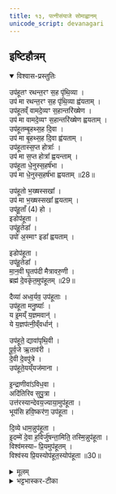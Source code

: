 ```yaml
---
title: १३, पत्नीसंयाजे सोमाह्वानम्
unicode_script: devanagari
---
```


## इष्टिहौत्रम्  
<details open><summary>विश्वास-प्रस्तुतिः</summary>

उप॑हूतꣳ रथन्त॒रꣳ स॒ह पृ॑थि॒व्या ।  
उप॑ मा रथन्त॒रꣳ स॒ह पृ॑थि॒व्या ह्व॑यताम् ।   
उप॑हूतव्ँ वामदे॒व्यꣳ स॒हान्तरि॑ख्षेण ।   
उप॑ मा वामदे॒व्यꣳ स॒हान्तरि॑ख्षेण ह्वयताम् ।  
उप॑हूतम्बृ॒हथ्स॒ह दि॒वा ।   
उप॑ मा बृ॒हथ्स॒ह दि॒वा ह्व॑यताम् ।    
उप॑हूतास्स॒प्त होत्राः᳚ ।   
उप॑ मा स॒प्त होत्रा᳚ ह्वयन्ताम् ।    
उप॑हूता धे॒नुस्स॒हर्ष॑भा ।  
उप॑ मा धे॒नुस्स॒हर्ष॑भा ह्वयताम् ॥28॥   

उप॑हूतो भ॒ख्षस्सखा᳚ ।   
उप॑ मा भ॒ख्षस्सखा᳚ ह्वयताम् ।  
उप॑हू॒ताँ (4) हो ।  
इडोप॑हूता ।  
उप॑हू॒तेडा᳚ ।  
उपो॑ अ॒स्माꣳ इडा᳚ ह्वयताम् ।  

इडोप॑हूता ।  
उप॑हू॒तेडा᳚ ।  
मा॒न॒वी घृ॒तप॑दी मैत्रावरु॒णी ।  
ब्रह्म॑ दे॒वकृ॑त॒मुप॑हूतम् ॥29॥   

दैव्या॑ अध्व॒र्यव॒ उप॑हूताः ।  
उप॑हूता मनु॒ष्याः᳚ ।  
य इ॒मय्ँ य॒ज्ञमवान्॑ ।  
ये य॒ज्ञप॑त्नी॒व्ँवर्धान्॑ ।  

उप॑हूते॒ द्यावा॑पृथि॒वी ।  
पू॒र्व॒जे ऋ॒ताव॑री ।  
दे॒वी दे॒वपु॑त्रे ।  
उप॑हूते॒यय्ँयज॑माना ।  

इ॒न्द्राणीवा॑ऽविध॒वा ।  
अदि॑तिरिव सुपु॒त्रा ।  
उत्त॑रस्यान्देवय॒ज्याया॒मुप॑हूता ।  
भूय॑सि हवि॒ष्कर॑ण॒ उप॑हूता ।  



दि॒व्ये धाम॒न्नुप॑हूता ।  
इ॒दम्मे॑ दे॒वा ह॒विर्जु॑षन्ता॒मिति॒ तस्मि॒न्नुप॑हूता ।  
विश्व॑मस्याᳶ प्रि॒यमुप॑हूतम् ।  
विश्व॑स्य प्रि॒यस्योप॑हूत॒स्योप॑हूता ॥30॥   
</details>

<details><summary>मूलम्</summary>

उप॑हूतꣳ रथन्त॒रꣳ स॒ह पृ॑थि॒व्या ।  
उप॑ मा रथन्त॒रꣳ स॒ह पृ॑थि॒व्या ह्व॑यताम् ।   
उप॑हूतव्ँ वामदे॒व्यꣳ स॒हान्तरि॑ख्षेण ।   
उप॑ मा वामदे॒व्यꣳ स॒हान्तरि॑ख्षेण ह्वयताम् ।  
उप॑हूतम्बृ॒हथ्स॒ह दि॒वा ।   
उप॑ मा बृ॒हथ्स॒ह दि॒वा ह्व॑यताम् ।    
उप॑हूतास्स॒प्त होत्राः᳚ ।   
उप॑ मा स॒प्त होत्रा᳚ ह्वयन्ताम् ।    
उप॑हूता धे॒नुस्स॒हर्ष॑भा ।  
उप॑ मा धे॒नुस्स॒हर्ष॑भा ह्वयताम् ॥28॥   

उप॑हूतो भ॒ख्षस्सखा᳚ ।   
उप॑ मा भ॒ख्षस्सखा᳚ ह्वयताम् ।  
उप॑हू॒ताँ (4) हो ।  
इडोप॑हूता ।  
उप॑हू॒तेडा᳚ ।  
उपो॑ अ॒स्माꣳ इडा᳚ ह्वयताम् ।  

इडोप॑हूता ।  
उप॑हू॒तेडा᳚ ।  
मा॒न॒वी घृ॒तप॑दी मैत्रावरु॒णी ।  
ब्रह्म॑ दे॒वकृ॑त॒मुप॑हूतम् ॥29॥   

दैव्या॑ अध्व॒र्यव॒ उप॑हूताः ।  
उप॑हूता मनु॒ष्याः᳚ ।  
य इ॒मय्ँ य॒ज्ञमवान्॑ ।  
ये य॒ज्ञप॑त्नी॒व्ँवर्धान्॑ ।  

उप॑हूते॒ द्यावा॑पृथि॒वी ।  
पू॒र्व॒जे ऋ॒ताव॑री ।  
दे॒वी दे॒वपु॑त्रे ।  
उप॑हूते॒यय्ँयज॑माना ।  

इ॒न्द्राणीवा॑ऽविध॒वा ।  
अदि॑तिरिव सुपु॒त्रा ।  
उत्त॑रस्यान्देवय॒ज्याया॒मुप॑हूता ।  
भूय॑सि हवि॒ष्कर॑ण॒ उप॑हूता ।  



दि॒व्ये धाम॒न्नुप॑हूता ।  
इ॒दम्मे॑ दे॒वा ह॒विर्जु॑षन्ता॒मिति॒ तस्मि॒न्नुप॑हूता ।  
विश्व॑मस्याᳶ प्रि॒यमुप॑हूतम् ।  
विश्व॑स्य प्रि॒यस्योप॑हूत॒स्योप॑हूता ॥30॥   
</details>

<details><summary>भट्टभास्कर-टीका</summary>

1अथ पत्नीसंयाजे सोमाह्वानम् - उपहूतं रथन्तरमित्यादि ॥ पूर्वमेव व्याख्याता । यज्ञपत्नीमित्यादि स्त्रीलिङ्गतो विशेषः । गतमन्यत् ॥

इति श्री भट्टभास्करमिश्रविरचिते यजुर्वेदभाष्ये तृतीयेऽष्टके पञ्चमप्रश्ने इष्टिहौत्रं नाम त्रयोदशोऽनुवाकः ॥

प्रश्नश्च समाप्तः ॥  

</details>


